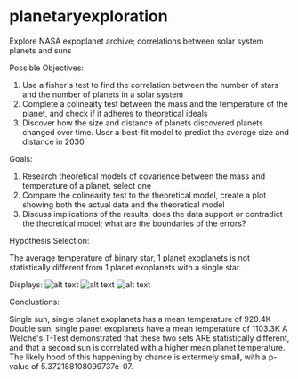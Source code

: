 # planetaryexploration
Explore NASA expoplanet archive; correlations between solar system planets and suns

Possible Objectives:

1. Use a fisher's test to find the correlation between the number of stars and the number of planets in a solar system
2. Complete a colineaity test between the mass and the temperature of the planet, and check if it adheres to theoretical ideals
3. Discover how the size and distance of planets discovered planets changed over time. User a best-fit model to predict the average size and distance in 2030


Goals: 
1. Research theoretical models of covarience between the mass and temperature of a planet, select one
2. Compare the colinearity test to the theoretical model, create a plot showing both the actual data and the theoretical model
3. Discuss implications of the results, does the data support or contradict the theoretical model; 
   what are the boundaries of the errors?
   
 
Hypothesis Selection:

The average temperature of binary star, 1 planet exoplanets is not statistically different from 1 planet exoplanets with a single star. 


Displays:
![alt text](images/plot1)
![alt text](images/plot2)
![alt text](images/plot3)


Conclustions:

Single sun, single planet exoplanets has a mean temperature of 920.4K Double sun, single planet exoplanets have a mean temperature of 1103.3K
A Welche's T-Test demonstrated that these two sets ARE statistically different, and that a second sun is correlated with a higher mean planet
temperature. The likely hood of this happening by chance is extermely small, with a p-value of 5.372188108099737e-07.
